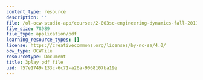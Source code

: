 ```yaml
---
content_type: resource
description: ''
file: /ol-ocw-studio-app/courses/2-003sc-engineering-dynamics-fall-2011/f57e1749133c6c71a26a9068107ba19e_zNCBDrnT05E.pdf
file_size: 78989
file_type: application/pdf
learning_resource_types: []
license: https://creativecommons.org/licenses/by-nc-sa/4.0/
ocw_type: OCWFile
resourcetype: Document
title: 3play pdf file
uid: f57e1749-133c-6c71-a26a-9068107ba19e
---
```

